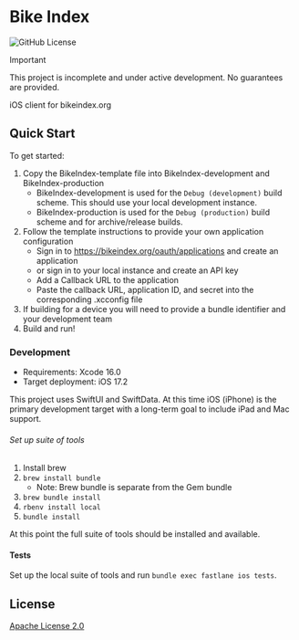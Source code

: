 # Bike Index

![GitHub License](https://img.shields.io/github/license/bikeindex/bike_index_ios)

> [!IMPORTANT]
> This project is incomplete and under active development.
> No guarantees are provided.

iOS client for bikeindex.org

## Quick Start

To get started:

1. Copy the BikeIndex-template file into BikeIndex-development and BikeIndex-production
	- BikeIndex-development is used for the `Debug (development)` build scheme. This should use your local development instance.
	- BikeIndex-production is used for the `Debug (production)` build scheme and for archive/release builds.
2. Follow the template instructions to provide your own application configuration
	- Sign in to https://bikeindex.org/oauth/applications and create an application
	- or sign in to your local instance and create an API key
	- Add a Callback URL to the application
	- Paste the callback URL, application ID, and secret into the corresponding .xcconfig file
3. If building for a device you will need to provide a bundle identifier and your development team
4. Build and run!

### Development

- Requirements: Xcode 16.0
- Target deployment: iOS 17.2

This project uses SwiftUI and SwiftData. At this time iOS (iPhone) is the primary development target with a long-term goal to include iPad and Mac support.

###### Set up suite of tools

1. Install brew
2. `brew install bundle`
    - Note: Brew bundle is separate from the Gem bundle
3. `brew bundle install`
4. `rbenv install local`
5. `bundle install`

At this point the full suite of tools should be installed and available.

#### Tests

Set up the local suite of tools and run `bundle exec fastlane ios tests`.

## License

[Apache License 2.0](LICENSE.txt)
